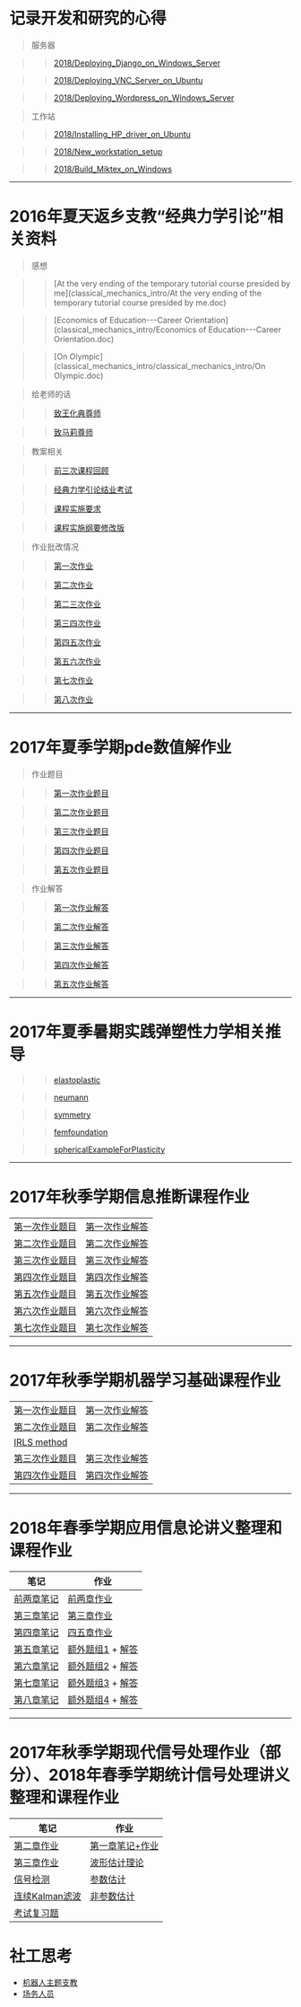 # 记录开发和研究的心得

> 服务器

> > [2018/Deploying_Django_on_Windows_Server](2018/Deploying_Django_on_Windows_Server.html)

> > [2018/Deploying_VNC_Server_on_Ubuntu](2018/Deploying_VNC_Server_on_Ubuntu.html)

> > [2018/Deploying_Wordpress_on_Windows_Server](2018/Deploying_Wordpress_on_Windows_Server.html)


> 工作站

> > [2018/Installing_HP_driver_on_Ubuntu](2018/Installing_HP_driver_on_Ubuntu.html)

> > [2018/New_workstation_setup](2018/New_workstation_setup.html)

> > [2018/Build_Miktex_on_Windows](2018/Build_Miktex_on_Windows.html)

------

# 2016年夏天返乡支教“经典力学引论”相关资料

> 感想

> > [At the very ending of the temporary tutorial course presided by me](classical_mechanics_intro/At the very ending of the temporary tutorial course presided by me.doc)

> > [Economics of Education---Career Orientation](classical_mechanics_intro/Economics of Education---Career Orientation.doc)

> > [On Olympic](classical_mechanics_intro/classical_mechanics_intro/On Olympic.doc)


> 给老师的话

> > [致王化典尊师](classical_mechanics_intro/致王化典尊师.doc)

> > [致马莉尊师](classical_mechanics_intro/致马莉尊师.doc)

> 教案相关

> > [前三次课程回顾](classical_mechanics_intro/前三次课程回顾.doc)

> > [经典力学引论结业考试](classical_mechanics_intro/经典力学引论结业考试.doc)

> > [课程实施要求](classical_mechanics_intro/课程实施要求.doc)

> > [课程实施纲要修改版](classical_mechanics_intro/课程实施纲要修改版.doc)

> 作业批改情况

> > [第一次作业](classical_mechanics_intro/第一次作业.xls)

> > [第二次作业](classical_mechanics_intro/第二次作业.xls)

> > [第二三次作业](classical_mechanics_intro/第二三次作业.xls)

> > [第三四次作业](classical_mechanics_intro/第三四次作业.xls)

> > [第四五次作业](classical_mechanics_intro/第四五次作业.xls)

> > [第五六次作业](classical_mechanics_intro/第五六次作业.xls)

> > [第七次作业](classical_mechanics_intro/第七次作业.xls)

> > [第八次作业](classical_mechanics_intro/第八次作业.xls)

------

# 2017年夏季学期pde数值解作业

> 作业题目

> > [第一次作业题目](pde_numerical/practice_ODE.pdf)

> > [第二次作业题目](pde_numerical/practice1.pdf)

> > [第三次作业题目](pde_numerical/practice2.pdf)

> > [第四次作业题目](pde_numerical/practice4.pdf)

> > [第五次作业题目](pde_numerical/practice5.pdf)

> 作业解答

> > [第一次作业解答](pde_numerical/simplectic.pdf)

> > [第二次作业解答](pde_numerical/PDE_Numerical_One.pdf)

> > [第三次作业解答](pde_numerical/PDE_Numerical_Two.pdf)

> > [第四次作业解答](pde_numerical/PDE_Numerical_Four.pdf)

> > [第五次作业解答](pde_numerical/PDE_Numerical_Five.pdf)

------

# 2017年夏季暑期实践弹塑性力学相关推导

> 

> > [elastoplastic](elastic_mechanics/elastoplastic.pdf)

> > [neumann](elastic_mechanics/neumann.pdf)

> > [symmetry](elastic_mechanics/symmetry.pdf)

> > [femfoundation](elastic_mechanics/femfoundation.pdf)

> > [sphericalExampleForPlasticity](elastic_mechanics/sphericalExampleForPlasticity.pdf)

------

# 2017年秋季学期信息推断课程作业

<table>
<tr><td><a href="information_inference/iips1.pdf">第一次作业题目</a> </td>
<td><a href="information_inference/Assignment1.pdf">第一次作业解答</a> </td></tr>
<tr><td><a href="information_inference/iips2.pdf">第二次作业题目</a> </td>
<td><a href="information_inference/Assignment2.pdf">第二次作业解答</a> </td></tr>
<tr><td><a href="information_inference/iips3.pdf">第三次作业题目</a> </td>
<td><a href="information_inference/Assignment3.pdf">第三次作业解答</a> </td></tr>
<tr><td><a href="information_inference/iips4.pdf">第四次作业题目</a> </td>
<td><a href="information_inference/Assignment4.pdf">第四次作业解答</a> </td></tr>
<tr><td><a href="information_inference/iips5.pdf">第五次作业题目</a> </td>
<td><a href="information_inference/Assignment5.pdf">第五次作业解答</a> </td></tr>
<tr><td><a href="information_inference/iips6.pdf">第六次作业题目</a> </td>
<td><a href="information_inference/Assignment6.pdf">第六次作业解答</a> </td></tr>
<tr><td><a href="information_inference/iips7.pdf">第七次作业题目</a> </td>
<td><a href="information_inference/Assignment7.pdf">第七次作业解答</a> </td></tr>
</table>

------

# 2017年秋季学期机器学习基础课程作业

<table>
<tr><td><a href="ml/Assignment1_update.pdf">第一次作业题目</a> </td>
<td><a href="ml/Assignment1Task.pdf">第一次作业解答</a> </td></tr>
<tr><td><a href="ml/Assignment2.pdf">第二次作业题目</a> </td>
<td><a href="ml/Assignment2Task.pdf">第二次作业解答</a> </td></tr>
<tr><td><a href="ml/IRLS_method.pdf">IRLS method</a> </td>
<td></td></tr>
<tr><td><a href="ml/Assignment3.pdf">第三次作业题目</a> </td>
<td><a href="ml/Assignment3Task.pdf">第三次作业解答</a> </td></tr>
<tr><td><a href="ml/Assignment4.pdf">第四次作业题目</a> </td>
<td><a href="ml/Assignment4Task.pdf">第四次作业解答</a> </td></tr>
</table>

------

# 2018年春季学期应用信息论讲义整理和课程作业

| 笔记                              | 作业                                                         |
| --------------------------------- | ------------------------------------------------------------ |
| [前两章笔记](info_theory/ch2.pdf) | [前两章作业](info_theory/12.pdf)                             |
| [第三章笔记](info_theory/ch3.pdf) | [第三章作业](info_theory/3.pdf)                              |
| [第四章笔记](ch4.pdf)             | [四五章作业](info_theory/45.pdf)                             |
| [第五章笔记](info_theory/ch5.pdf) | [额外题组1](info_theory/Information_Theory_2017_Fall_HW1.pdf) + [解答](info_theory/12extra.pdf) |
| [第六章笔记](info_theory/ch6.pdf) | [额外题组2](info_theory/Information_Theory_2017_Fall_HW2.pdf) + [解答](info_theory/3extra.pdf) |
| [第七章笔记](info_theory/ch7.pdf) | [额外题组3](info_theory/Information_Theory_2017_Fall_HW3.pdf) + [解答](info_theory/4extra.pdf) |
| [第八章笔记](info_theory/ch8.pdf) | [额外题组4](info_theory/Information_Theory_2017_Fall_HW4.pdf) + [解答](info_theory/6extra.pdf) |

------

# 2017年秋季学期现代信号处理作业（部分）、2018年春季学期统计信号处理讲义整理和课程作业
| 笔记                                                      | 作业                                                         |
| --------------------------------------------------------- | ------------------------------------------------------------ |
| [第二章作业](signal_processing/chapter2.pdf)              | [第一章笔记+作业](signal_processing/signal_detection.pdf)    |
| [第三章作业](signal_processing/chapter3.pdf)              | [波形估计理论](signal_processing/waveform_estimation.pdf)    |
| [信号检测](signal_processing/signal_detection.pdf)        | [参数估计](signal_processing/signal_estimation.pdf)          |
| [连续Kalman滤波](signal_processing/kalman_continuous.pdf) | [非参数估计](signal_processing/non-parametric_estimation.pdf) |
| [考试复习题](signal_processing/exam_prepare.pdf)          |                                                              |

# 社工思考

- [机器人主题支教](2018/robot_teaching.html)
- [场务人员](2018/other_volunteer.html)


